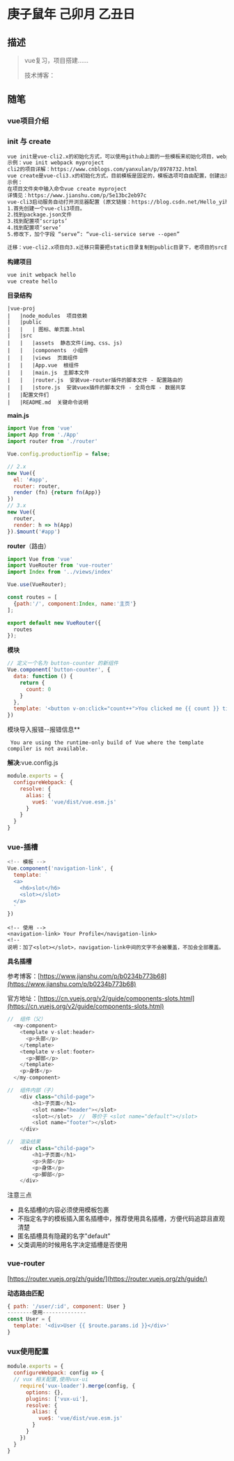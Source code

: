 # 庚子鼠年 己卯月 乙丑日

## 描述

> vue复习，项目搭建......
>
> 技术博客：

## 随笔

### vue项目介绍

### init 与 create

```markdown
vue init是vue-cli2.x的初始化方式，可以使用github上面的一些模板来初始化项目，webpack是官方推荐的标准模板名。
示例：vue init webpack myproject
cli2的项目详解：https://www.cnblogs.com/yanxulan/p/8978732.html
vue create是vue-cli3.x的初始化方式，目前模板是固定的，模板选项可自由配置，创建出来的是vue-cli3的项目，与cue-cli2项目结构不同，配置方法不同，具体配置方法参考官方文档。
示例：
在项目文件夹中输入命令vue create myproject
详情见：https://www.jianshu.com/p/5e13bc2eb97c
vue-cli3启动服务自动打开浏览器配置 (原文链接：https://blog.csdn.net/Hello_yihao/article/details/86518598)
1.首先创建一个vue-cli3项目。
2.找到package.json文件
3.找到配置项‘scripts’
4.找到配置项‘serve’
5.修改下，加个字段 “serve”: “vue-cli-service serve --open”
 
迁移：vue-cli2.x项目向3.x迁移只需要把static目录复制到public目录下，老项目的src目录覆盖3.x的src目录(如果修改了配置，可以查看文档，用cli3的方法进行配置)
```

**构建项目**

```bash
vue init webpack hello
vue create hello
```

**目录结构**

```
|vue-proj
|	|node_modules  项目依赖
|	|public
|	|	| 图标、单页面.html
|	|src
|	|	|assets  静态文件(img、css、js)
|	|	|components	 小组件
|	|	|views  页面组件
|	|	|App.vue  根组件
|	|	|main.js  主脚本文件
|	|	|router.js  安装vue-router插件的脚本文件 - 配置路由的
|	|	|store.js  安装vuex插件的脚本文件 - 全局仓库 - 数据共享
|	|配置文件们
|	|README.md  关键命令说明
```

**main.js**

```js
import Vue from 'vue'
import App from './App'
import router from './router'

Vue.config.productionTip = false;

// 2.x
new Vue({
  el: '#app',
  router: router,
  render (fn) {return fn(App)}
})
// 3.x
new Vue({
  router,
  render: h => h(App)
}).$mount('#app')
```

**router**（路由）

```js
import Vue from 'vue'
import VueRouter from 'vue-router'
import Index from '../views/index'

Vue.use(VueRouter);

const routes = [
  {path:'/', component:Index, name:'主页'}
];

export default new VueRouter({
  routes
});
```

**模块**

```js
// 定义一个名为 button-counter 的新组件
Vue.component('button-counter', {
  data: function () {
    return {
      count: 0
    }
  },
  template: '<button v-on:click="count++">You clicked me {{ count }} times.</button>'
})
```

模块导入报错--报错信息**

```
 You are using the runtime-only build of Vue where the template compiler is not available.
```

**解决**:vue.config.js

```js
module.exports = {
  configureWebpack: {
    resolve: {
      alias: {
        vue$: 'vue/dist/vue.esm.js'
      }
    }
  }
}
```



### vue-插槽

```js
<!-- 模板 -->
Vue.component('navigation-link', {
  template: `
  <a>
    <h6>slot</h6>
    <slot></slot>
  </a>
  `
})
```

```vue
<!-- 使用 -->
<navigation-link> Your Profile</navigation-link>
<!--
说明：加了<slot></slot>，navigation-link中间的文字不会被覆盖，不加会全部覆盖。
```

**具名插槽**

参考博客：[https://www.jianshu.com/p/b0234b773b68](https://www.jianshu.com/p/b0234b773b68)

官方地址：[https://cn.vuejs.org/v2/guide/components-slots.html](https://cn.vuejs.org/v2/guide/components-slots.html)

```js
//  组件（父）
  <my-component>
    <template v-slot:header>
      <p>头部</p>  
    </template>
    <template v-slot:footer>
      <p>脚部</p>
    </template>
    <p>身体</p>
  </my-component>

//  组件内部（子）
    <div class="child-page">
        <h1>子页面</h1>
        <slot name="header"></slot>
        <slot></slot>  //  等价于 <slot name="default"></slot>
        <slot name="footer"></slot>
    </div>

//  渲染结果
    <div class="child-page">
        <h1>子页面</h1>
        <p>头部</p>
        <p>身体</p>
        <p>脚部</p>
    </div>
```

注意三点

- 具名插槽的内容必须使用模板<template></template>包裹
- 不指定名字的模板插入匿名插槽中，推荐使用具名插槽，方便代码追踪且直观清楚
- 匿名插槽具有隐藏的名字"default"
- 父类调用的时候用名字决定插槽是否使用

### vue-router

[https://router.vuejs.org/zh/guide/](https://router.vuejs.org/zh/guide/)

**动态路由匹配**

```js
{ path: '/user/:id', component: User }
--------使用--------------
const User = {
  template: '<div>User {{ $route.params.id }}</div>'
}
```

### vux使用配置

```js
module.exports = {
  configureWebpack: config => {
  // vux 相关配置,使用vux-ui
    require('vux-loader').merge(config, {
      options: {},
      plugins: ['vux-ui'],
      resolve: {
        alias: {
          vue$: 'vue/dist/vue.esm.js'
        }
      }
    })
  }
}
```